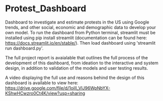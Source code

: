 # Protest_Dashboard
Dashboard to investigate and estimate protests in the US using Google trends, and other social, economic and demographic data to develop your own model. To run the dashboard from Python terminal, streamlit must be installed using pip install streamlit (documentation can be found here: https://docs.streamlit.io/en/stable/). Then load dashboard using 'streamlit run dashboard.py'. 

The full project report is avaialable that outlines the full process of the development of this dashboard, from ideation to the interactive and system design, in addition to validation of the models and user testing results. 


A video displaying the full use and reasons behind the design of this dashboard is available to view here: https://drive.google.com/file/d/1oiII_VlJ96WpNbYX-KShwHCwzro0Ct4K/view?usp=sharing 
